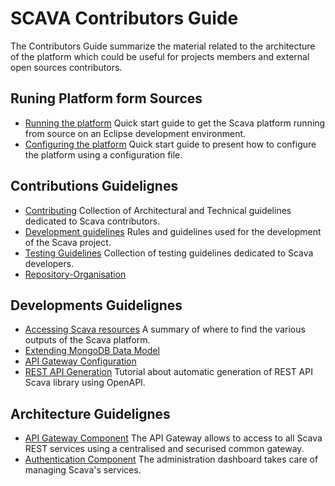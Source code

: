 # SCAVA Contributors Guide
The Contributors Guide summarize the material related to the architecture of the platform which could be useful for projects members and external open sources contributors.

## Runing Platform form Sources

* [Running the platform](runing-from-sources/Running-the-platform.md) Quick start guide to get the Scava platform running from source on an Eclipse development environment.
* [Configuring the platform](runing-from-sources/Platform-configuration.md) Quick start guide to present how to configure the platform using a configuration file.

## Contributions Guidelignes

* [Contributing](contributing/Contributing.md) Collection of Architectural and Technical guidelines dedicated to Scava contributors.
* [Development guidelines](contributing/Development-Guidelines.md) Rules and guidelines used for the development of the Scava project.
* [Testing Guidelines](contributing/Testing-Guidelines.md) Collection of testing guidelines dedicated to Scava developers.
* [Repository-Organisation](contributing/Repository-Organisation.md)

## Developments Guidelignes

* [Accessing Scava resources](developement/Scava-Resources.md) A summary of where to find the various outputs of the Scava platform.
* [Extending MongoDB Data Model](developement/Extend-MongoDB-Data-Model.md)
* [API Gateway Configuration](developement/API-Gateway-Configuration.md)
* [REST API Generation](developement/REST-API-Generation.md) Tutorial about automatic generation of REST API Scava library using OpenAPI.

## Architecture Guidelignes

* [API Gateway Component](architecture/API-Gateway-Component.md) The API Gateway allows to access to all Scava REST services using a centralised and securised common gateway.
* [Authentication Component](architecture/Authentication-Component.md) The administration dashboard takes care of managing Scava's services.



